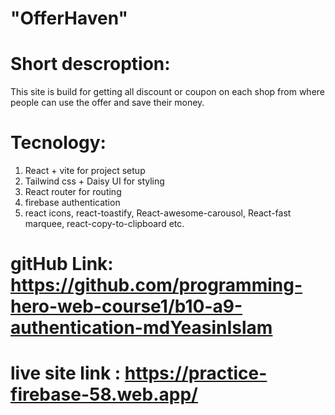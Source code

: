 # "OfferHaven"

# Short descroption:
This site is build for getting all discount or coupon on each shop from where people can use the offer and save their money.

# Tecnology:
1. React + vite for project setup
2. Tailwind css + Daisy UI for styling
3. React router for routing
4. firebase authentication
5. react icons, react-toastify, React-awesome-carousol, React-fast marquee, react-copy-to-clipboard etc.


# gitHub Link: https://github.com/programming-hero-web-course1/b10-a9-authentication-mdYeasinIslam

# live site link : https://practice-firebase-58.web.app/
